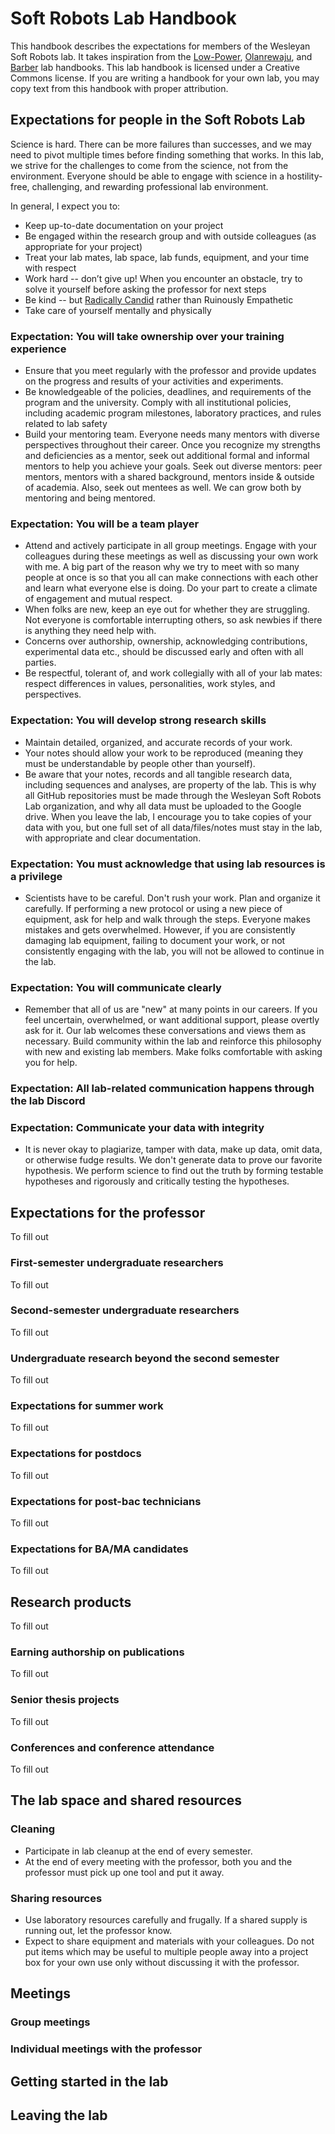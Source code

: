 # Soft Robots Lab Handbook

This handbook describes the expectations for members of the Wesleyan Soft Robots lab. It takes inspiration from the [Low-Power](https://github.com/lowepowerlab/lab_handbook), [Olanrewaju](https://ayokunle.notion.site/Lab-Manual-739058eaa0da4ab6bc8f6c310f896426), and [Barber](https://www.annikabarberlab.com/barber-lab-manual) lab handbooks. This lab handbook is licensed under a Creative Commons license. If you are writing a handbook for your own lab, you may copy text from this handbook with proper attribution. 

## Expectations for people in the Soft Robots Lab

Science is hard. There can be more failures than successes, and we may need to pivot multiple times before finding something that works. In this lab, we strive for the challenges to come from the science, not from the environment. Everyone should be able to engage with science in a hostility-free, challenging, and rewarding professional lab environment.

In general, I expect you to:

* Keep up-to-date documentation on your project
* Be engaged within the research group and with outside colleagues (as appropriate for your project)
* Treat your lab mates, lab space, lab funds, equipment, and your time with respect
* Work hard -- don’t give up! When you encounter an obstacle, try to solve it yourself before asking the professor for next steps
* Be kind -- but [Radically Candid](https://www.radicalcandor.com/) rather than Ruinously Empathetic
* Take care of yourself mentally and physically

### Expectation: You will take ownership over your training experience

* Ensure that you meet regularly with the professor and provide updates on the progress and results of your activities and experiments.
* Be knowledgeable of the policies, deadlines, and requirements of the program and the university. Comply with all institutional policies, including academic program milestones, laboratory practices, and rules related to lab safety
* Build your mentoring team. Everyone needs many mentors with diverse perspectives throughout their career. Once you recognize my strengths and deficiencies as a mentor, seek out additional formal and informal mentors to help you achieve your goals. Seek out diverse mentors: peer mentors, mentors with a shared background, mentors inside & outside of academia. Also, seek out mentees as well. We can grow both by mentoring and being mentored.

### Expectation: You will be a team player

* Attend and actively participate in all group meetings. Engage with your colleagues during these meetings as well as discussing your own work with me. A big part of the reason why we try to meet with so many people at once is so that you all can make connections with each other and learn what everyone else is doing. Do your part to create a climate of engagement and mutual respect.
* When folks are new, keep an eye out for whether they are struggling. Not everyone is comfortable interrupting others, so ask newbies if there is anything they need help with.
* Concerns over authorship, ownership, acknowledging contributions, experimental data etc., should be discussed early and often with all parties.
* Be respectful, tolerant of, and work collegially with all of your lab mates: respect differences in values, personalities, work styles, and perspectives.

### Expectation: You will develop strong research skills

* Maintain detailed, organized, and accurate records of your work.
* Your notes should allow your work to be reproduced (meaning they must be understandable by people other than yourself).
* Be aware that your notes, records and all tangible research data, including sequences and analyses, are property of the lab. This is why all GitHub repositories must be made through the Wesleyan Soft Robots Lab organization, and why all data must be uploaded to the Google drive. When you leave the lab, I encourage you to take copies of your data with you, but one full set of all data/files/notes must stay in the lab, with appropriate and clear documentation. 

### Expectation: You must acknowledge that using lab resources is a privilege

* Scientists have to be careful. Don't rush your work. Plan and organize it carefully. If performing a new protocol or using a new piece of equipment, ask for help and walk through the steps. Everyone makes mistakes and gets overwhelmed. However, if you are consistently damaging lab equipment, failing to document your work, or not consistently engaging with the lab, you will not be allowed to continue in the lab. 

### Expectation: You will communicate clearly

* Remember that all of us are "new" at many points in our careers. If you feel uncertain, overwhelmed, or want additional support, please overtly ask for it. Our lab welcomes these conversations and views them as necessary. Build community within the lab and reinforce this philosophy with new and existing lab members. Make folks comfortable with asking you for help.

### Expectation: All lab-related communication happens through the lab Discord

### Expectation: Communicate your data with integrity
* It is never okay to plagiarize, tamper with data, make up data, omit data, or otherwise fudge results. We don't generate data to prove our favorite hypothesis. We perform science to find out the truth by forming testable hypotheses and rigorously and critically testing the hypotheses.

## Expectations for the professor
To fill out

### First-semester undergraduate researchers 
To fill out

### Second-semester undergraduate researchers
To fill out

### Undergraduate research beyond the second semester
To fill out

### Expectations for summer work
To fill out

### Expectations for postdocs
To fill out

### Expectations for post-bac technicians
To fill out

### Expectations for BA/MA candidates
To fill out

## Research products
To fill out

### Earning authorship on publications
To fill out

### Senior thesis projects
To fill out

### Conferences and conference attendance
To fill out

## The lab space and shared resources

### Cleaning

* Participate in lab cleanup at the end of every semester.
* At the end of every meeting with the professor, both you and the professor must pick up one tool and put it away. 

### Sharing resources

* Use laboratory resources carefully and frugally. If a shared supply is running out, let the professor know. 
* Expect to share equipment and materials with your colleagues. Do not put items which may be useful to multiple people away into a project box for your own use only without discussing it with the professor.

## Meetings

### Group meetings

### Individual meetings with the professor

## Getting started in the lab

## Leaving the lab
